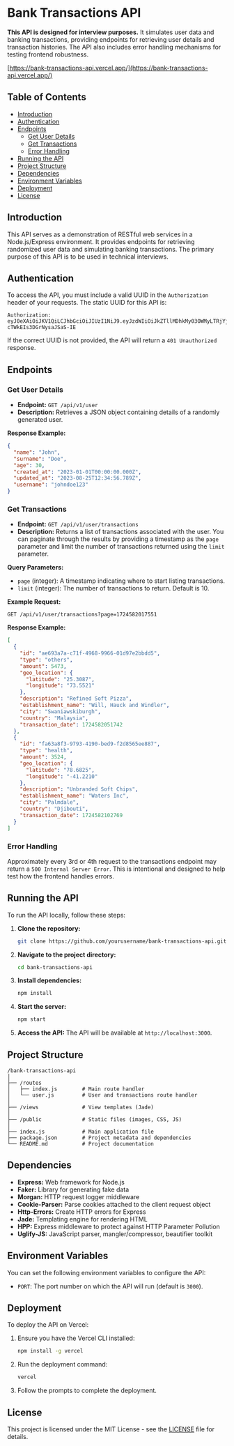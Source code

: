
# Bank Transactions API

**This API is designed for interview purposes.** It simulates user data and banking transactions, providing endpoints for retrieving user details and transaction histories. The API also includes error handling mechanisms for testing frontend robustness.

[https://bank-transactions-api.vercel.app/](https://bank-transactions-api.vercel.app/)

## Table of Contents

- [Introduction](#introduction)
- [Authentication](#authentication)
- [Endpoints](#endpoints)
  - [Get User Details](#get-user-details)
  - [Get Transactions](#get-transactions)
  - [Error Handling](#error-handling)
- [Running the API](#running-the-api)
- [Project Structure](#project-structure)
- [Dependencies](#dependencies)
- [Environment Variables](#environment-variables)
- [Deployment](#deployment)
- [License](#license)

## Introduction

This API serves as a demonstration of RESTful web services in a Node.js/Express environment. It provides endpoints for retrieving randomized user data and simulating banking transactions. The primary purpose of this API is to be used in technical interviews.

## Authentication

To access the API, you must include a valid UUID in the `Authorization` header of your requests. The static UUID for this API is:

```
Authorization: eyJ0eXAiOiJKV1QiLCJhbGciOiJIUzI1NiJ9.eyJzdWIiOiJkZTllMDhkMy03OWMyLTRjYjMtOTZmMi0wMjNmZWE3ODcyY2UiLCJpc3MiOiJhd2Vzb21lLWJhbmsifQ.4J1IAK7lFM8FWpO_y3vC-cTWkEIs3DGrNysaJSaS-IE
```

If the correct UUID is not provided, the API will return a `401 Unauthorized` response.

## Endpoints

### Get User Details

- **Endpoint:** `GET /api/v1/user`
- **Description:** Retrieves a JSON object containing details of a randomly generated user.

**Response Example:**

```json
{
  "name": "John",
  "surname": "Doe",
  "age": 30,
  "created_at": "2023-01-01T00:00:00.000Z",
  "updated_at": "2023-08-25T12:34:56.789Z",
  "username": "johndoe123"
}
```

### Get Transactions

- **Endpoint:** `GET /api/v1/user/transactions`
- **Description:** Returns a list of transactions associated with the user. You can paginate through the results by providing a timestamp as the `page` parameter and limit the number of transactions returned using the `limit` parameter.

**Query Parameters:**

- `page` (integer): A timestamp indicating where to start listing transactions.
- `limit` (integer): The number of transactions to return. Default is 10.

**Example Request:**

```
GET /api/v1/user/transactions?page=1724582017551
```

**Response Example:**

```json
[
  {
    "id": "ae693a7a-c71f-4968-9966-01d97e2bbdd5",
    "type": "others",
    "amount": 5473,
    "geo_location": {
      "latitude": "25.3087",
      "longitude": "73.5521"
    },
    "description": "Refined Soft Pizza",
    "establishment_name": "Will, Hauck and Windler",
    "city": "Swaniawskiburgh",
    "country": "Malaysia",
    "transaction_date": 1724582051742
  },
  {
    "id": "fa63a8f3-9793-4190-bed9-f2d8565ee887",
    "type": "health",
    "amount": 3524,
    "geo_location": {
      "latitude": "78.6825",
      "longitude": "-41.2210"
    },
    "description": "Unbranded Soft Chips",
    "establishment_name": "Waters Inc",
    "city": "Palmdale",
    "country": "Djibouti",
    "transaction_date": 1724582102769
  }
]
```

### Error Handling

Approximately every 3rd or 4th request to the transactions endpoint may return a `500 Internal Server Error`. This is intentional and designed to help test how the frontend handles errors.

## Running the API

To run the API locally, follow these steps:

1. **Clone the repository:**
   ```bash
   git clone https://github.com/yourusername/bank-transactions-api.git
   ```

2. **Navigate to the project directory:**
   ```bash
   cd bank-transactions-api
   ```

3. **Install dependencies:**
   ```bash
   npm install
   ```

4. **Start the server:**
   ```bash
   npm start
   ```

5. **Access the API:**
   The API will be available at `http://localhost:3000`.

## Project Structure

```
/bank-transactions-api
│
├── /routes
│   ├── index.js        # Main route handler
│   └── user.js         # User and transactions route handler
│
├── /views              # View templates (Jade)
│
├── /public             # Static files (images, CSS, JS)
│
├── index.js            # Main application file
├── package.json        # Project metadata and dependencies
└── README.md           # Project documentation
```

## Dependencies

- **Express:** Web framework for Node.js
- **Faker:** Library for generating fake data
- **Morgan:** HTTP request logger middleware
- **Cookie-Parser:** Parse cookies attached to the client request object
- **Http-Errors:** Create HTTP errors for Express
- **Jade:** Templating engine for rendering HTML
- **HPP:** Express middleware to protect against HTTP Parameter Pollution
- **Uglify-JS:** JavaScript parser, mangler/compressor, beautifier toolkit

## Environment Variables

You can set the following environment variables to configure the API:

- `PORT`: The port number on which the API will run (default is `3000`).

## Deployment

To deploy the API on Vercel:

1. Ensure you have the Vercel CLI installed:
   ```bash
   npm install -g vercel
   ```

2. Run the deployment command:
   ```bash
   vercel
   ```

3. Follow the prompts to complete the deployment.

## License

This project is licensed under the MIT License - see the [LICENSE](LICENSE) file for details.
